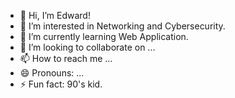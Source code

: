 - 👋 Hi, I’m Edward!
- 👀 I’m interested in Networking and Cybersecurity.
- 🌱 I’m currently learning Web Application.
- 💞️ I’m looking to collaborate on ...
- 📫 How to reach me ...
- 😄 Pronouns: ...
- ⚡ Fun fact: 90's kid.

<!---
xxxEdwardxxx/xxxEdwardxxx is a ✨ special ✨ repository because its `README.md` (this file) appears on your GitHub profile.
You can click the Preview link to take a look at your changes.
--->
